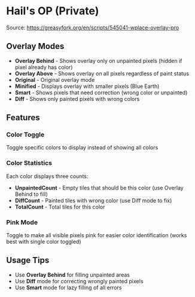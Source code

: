 # Hail's OP (Private)

Source: https://greasyfork.org/en/scripts/545041-wplace-overlay-pro

## Overlay Modes

- **Overlay Behind** - Shows overlay only on unpainted pixels (hidden if pixel already has color)
- **Overlay Above** - Shows overlay on all pixels regardless of paint status
- **Original** - Original overlay mode
- **Minified** - Displays overlay with smaller pixels (Blue Earth)
- **Smart** - Shows pixels that need correction (wrong color or unpainted)
- **Diff** - Shows only painted pixels with wrong colors

## Features

### Color Toggle
Toggle specific colors to display instead of showing all colors

### Color Statistics
Each color displays three counts:
- **UnpaintedCount** - Empty tiles that should be this color (use Overlay Behind to fill)
- **DiffCount** - Painted tiles with wrong color (use Diff mode to fix)
- **TotalCount** - Total tiles for this color

### Pink Mode
Toggle to make all visible pixels pink for easier color identification (works best with single color toggled)

## Usage Tips
- Use **Overlay Behind** for filling unpainted areas
- Use **Diff** mode for correcting wrongly painted pixels
- Use **Smart** mode for lazy filling of all errors
